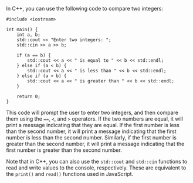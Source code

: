 In C++, you can use the following code to compare two integers:
```
#include <iostream>

int main() {
    int a, b;
    std::cout << "Enter two integers: ";
    std::cin >> a >> b;
    
    if (a == b) {
        std::cout << a << " is equal to " << b << std::endl;
    } else if (a < b) {
        std::cout << a << " is less than " << b << std::endl;
    } else if (a > b) {
        std::cout << a << " is greater than " << b << std::endl;
    }
    
    return 0;
}
```
This code will prompt the user to enter two integers, and then compare them using the `==`, `<`, and `>` operators. If the two numbers are equal, it will print a message indicating that they are equal. If the first number is less than the second number, it will print a message indicating that the first number is less than the second number. Similarly, if the first number is greater than the second number, it will print a message indicating that the first number is greater than the second number.

Note that in C++, you can also use the `std::cout` and `std::cin` functions to read and write values to the console, respectively. These are equivalent to the `print()` and `read()` functions used in JavaScript.
